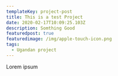 ```yaml
---
templateKey: project-post
title: This is a test Project
date: 2020-02-17T10:09:25.103Z
description: Somthing Good
featuredpost: true
featuredimage: /img/apple-touch-icon.png
tags:
  - Ugandan project
---
```

Lorem ipsum
